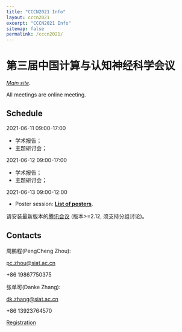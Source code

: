 ```yaml
---
title: "CCCN2021 Info"
layout: cccn2021
excerpt: "CCCN2021 Info"
sitemap: false
permalink: /cccn2021/
---
```


# 第三届中国计算与认知神经科学会议

*[Main site](https://meeting.cns.org.cn/2021CCCN/)*.

All meetings are online meeting.

## Schedule

2021-06-11 09:00-17:00

* 学术报告；
* 主题研讨会；

2021-06-12 09:00-17:00

* 学术报告；
* 主题研讨会；

2021-06-13 09:00-12:00 

* Poster session: **[List of posters](/cccn2021/poster_room.html)**.

请安装最新版本的[腾讯会议](https://meeting.tencent.com/) (版本>=2.12, 须支持分组讨论)。

## Contacts

周鹏程(PengCheng Zhou):

pc.zhou@siat.ac.cn

+86 19867750375

张单可(Danke Zhang):

dk.zhang@siat.ac.cn

+86 13923764570

[Registration](https://meeting.cns.org.cn/2021CCCN/index.php#fee)

